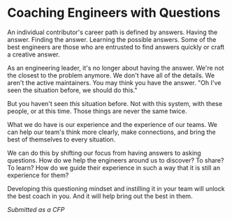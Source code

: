 # Coaching Engineers with Questions
An individual contributor's career path is defined by answers. Having the answer. Finding the answer. Learning the possible answers. Some of the best engineers are those who are entrusted to find answers quickly or craft a creative answer.

As an engineering leader, it's no longer about having the answer. We're not the closest to the problem anymore. We don't have all of the details. We aren't the active maintainers. You may think you have the answer. "Oh I've seen the situation before, we should do this."

But you haven't seen _this_ situation before. Not with this system, with these people, or at this time. Those things are never the same twice.

What we do have is our experience and the experience of our teams. We can help our team's think more clearly, make connections, and bring the best of themselves to every situation.

We can do this by shifting our focus from having answers to asking questions. How do we help the engineers around us to discover? To share? To learn? How do we guide their experience in such a way that it is still an experience for them?

Developing this questioning mindset and instilling it in your team will unlock the best coach in you. And it will help bring out the best in them.

_Submitted as a CFP_
